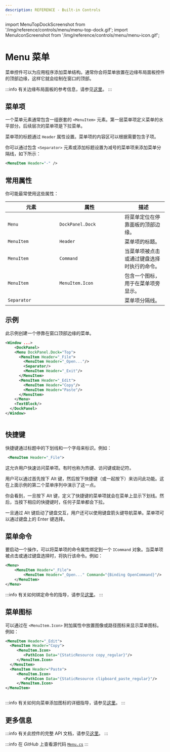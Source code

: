 ```yaml
---
description: REFERENCE - Built-in Controls
---
```


import MenuTopDockScreenshot from '/img/reference/controls/menu/menu-top-dock.gif';
import MenuIconScreenshot from '/img/reference/controls/menu/menu-icon.gif';

# Menu 菜单

菜单控件可以为应用程序添加菜单结构。通常你会将菜单放置在边缘布局面板控件的顶部边缘，这样它就会绘制在窗口的顶部。

:::info
有关边缘布局面板的参考信息，请参见[这里](dockpanel.md)。
:::

## 菜单项

一个菜单元素通常包含一组嵌套的 `<MenuItem>` 元素。第一层菜单项定义菜单的水平部分。后续层次的菜单项是下拉菜单。

菜单项的标题通过 `Header` 属性设置。菜单项的内容区可以根据需要包含子项。

你可以通过包含 `<Separator>` 元素或添加标题设置为减号的菜单项来添加菜单分隔线，如下所示：

```xml
<MenuItem Header="-" />
```

## 常用属性

你可能最常使用这些属性：

<table><thead><tr><th width="147.33333333333331">元素</th><th width="190">属性</th><th>描述</th></tr></thead><tbody><tr><td><code>Menu</code></td><td><code>DockPanel.Dock</code></td><td>将菜单定位在停靠面板的顶部边缘。</td></tr><tr><td><code>MenuItem</code></td><td><code>Header</code></td><td>菜单项的标题。</td></tr><tr><td><code>MenuItem</code></td><td><code>Command</code></td><td>当菜单项被点击或通过键盘选择时执行的命令。</td></tr><tr><td><code>MenuItem</code></td><td><code>MenuItem.Icon</code></td><td>包含一个图标，用于在菜单项旁显示。</td></tr><tr><td><code>Separator</code></td><td></td><td>菜单项分隔线。</td></tr></tbody></table>

## 示例

此示例创建一个停靠在窗口顶部边缘的菜单。

```xml
<Window ...>
    <DockPanel>
    <Menu DockPanel.Dock="Top">
      <MenuItem Header="_File">
        <MenuItem Header="_Open..."/>
        <Separator/>
        <MenuItem Header="_Exit"/>
      </MenuItem>
      <MenuItem Header="_Edit">
        <MenuItem Header="Copy"/>
        <MenuItem Header="Paste"/>
      </MenuItem>
    </Menu>
    <TextBlock/>
  </DockPanel>
</Window>
```

<img src={MenuTopDockScreenshot} alt="" />

## 快捷键

快捷键通过标题中的下划线和一个字母来标识。例如：

```xml
 <MenuItem Header="_File">
```

这允许用户快速访问菜单项。有时也称为热键、访问键或助记符。

用户可以通过首先按下 Alt 键，然后按下快捷键（或一起按下）来访问此功能。这在上面示例的第二个菜单序列中演示了这一点。

你会看到，一旦按下 Alt 键，定义了快捷键的菜单项就会在菜单上显示下划线。然后，当按下相应的快捷键时，任何子菜单都会下拉。

一旦通过 Alt 键启动了键盘交互，用户还可以使用键盘箭头键导航菜单。菜单项可以通过键盘上的 Enter 键选择。

## 菜单命令

要启动一个操作，可以将菜单项的命令属性绑定到一个 `ICommand` 对象。当菜单项被点击或通过键盘选择时，将执行该命令。例如：

```xml
<Menu>
    <MenuItem Header="_File">
        <MenuItem Header="_Open..." Command="{Binding OpenCommand}"/>
    </MenuItem>
</Menu>
```

:::info
有关如何绑定命令的指导，请参见[这里](../../basics/user-interface/adding-interactivity.md)。
:::

## 菜单图标

可以通过在 `<MenuItem.Icon>` 附加属性中放置图像或路径图标来显示菜单图标。例如：

```xml
<MenuItem Header="_Edit">
  <MenuItem Header="Copy">
     <MenuItem.Icon>
        <PathIcon Data="{StaticResource copy_regular}"/>
     </MenuItem.Icon>
  </MenuItem>
  <MenuItem Header="Paste">
     <MenuItem.Icon>
        <PathIcon Data="{StaticResource clipboard_paste_regular}"/>
     </MenuItem.Icon>
</MenuItem>
```

<img src={MenuIconScreenshot} alt="" />

:::info
有关如何向菜单添加图标的详细指导，请参见[这里](../../guides/graphics-and-animation/how-to-add-menu-icons.md)。
:::

## 更多信息

:::info
有关此控件的完整 API 文档，请参见[这里](http://reference.avaloniaui.net/api/Avalonia.Controls/Menu/)。
:::

:::info
在 _GitHub_ 上查看源代码 [`Menu.cs`](https://github.com/AvaloniaUI/Avalonia/blob/master/src/Avalonia.Controls/Menu.cs)
:::